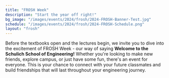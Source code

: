 ```yaml
---
title: "FROSH Week"
description: "Start the year off right!"
bg_image: "/images/events/2024/frosh/2024-FROSH-Banner-Test.jpg"
schedule: "/images/events/2024/frosh/2024-FROSH-Schedule.png"
layout: "frosh"
---
```


Before the textbooks open and the lectures begin, we invite you to dive into the excitement of FROSH Week - our way of saying **Welcome to the Schulich School of Engineering!** Whether you're looking to make new friends, explore campus, or just have some fun, there's an event for everyone. This is your chance to connect with your future classmates and build friendships that will last throughout your engineering journey.
